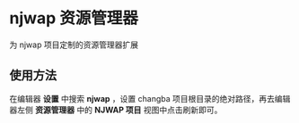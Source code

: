 # njwap 资源管理器

为 njwap 项目定制的资源管理器扩展

## 使用方法

在编辑器 **设置** 中搜索 **njwap** ，设置 changba 项目根目录的绝对路径，再去编辑器左侧 **资源管理器** 中的 **NJWAP 项目** 视图中点击刷新即可。
